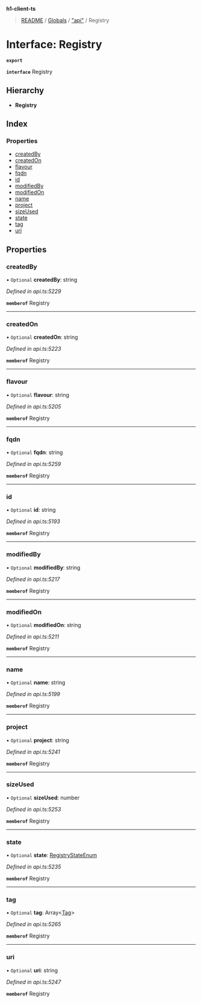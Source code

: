 **h1-client-ts**

> [README](../README.md) / [Globals](../globals.md) / ["api"](../modules/_api_.md) / Registry

# Interface: Registry

**`export`** 

**`interface`** Registry

## Hierarchy

* **Registry**

## Index

### Properties

* [createdBy](_api_.registry.md#createdby)
* [createdOn](_api_.registry.md#createdon)
* [flavour](_api_.registry.md#flavour)
* [fqdn](_api_.registry.md#fqdn)
* [id](_api_.registry.md#id)
* [modifiedBy](_api_.registry.md#modifiedby)
* [modifiedOn](_api_.registry.md#modifiedon)
* [name](_api_.registry.md#name)
* [project](_api_.registry.md#project)
* [sizeUsed](_api_.registry.md#sizeused)
* [state](_api_.registry.md#state)
* [tag](_api_.registry.md#tag)
* [uri](_api_.registry.md#uri)

## Properties

### createdBy

• `Optional` **createdBy**: string

*Defined in api.ts:5229*

**`memberof`** Registry

___

### createdOn

• `Optional` **createdOn**: string

*Defined in api.ts:5223*

**`memberof`** Registry

___

### flavour

• `Optional` **flavour**: string

*Defined in api.ts:5205*

**`memberof`** Registry

___

### fqdn

• `Optional` **fqdn**: string

*Defined in api.ts:5259*

**`memberof`** Registry

___

### id

• `Optional` **id**: string

*Defined in api.ts:5193*

**`memberof`** Registry

___

### modifiedBy

• `Optional` **modifiedBy**: string

*Defined in api.ts:5217*

**`memberof`** Registry

___

### modifiedOn

• `Optional` **modifiedOn**: string

*Defined in api.ts:5211*

**`memberof`** Registry

___

### name

• `Optional` **name**: string

*Defined in api.ts:5199*

**`memberof`** Registry

___

### project

• `Optional` **project**: string

*Defined in api.ts:5241*

**`memberof`** Registry

___

### sizeUsed

• `Optional` **sizeUsed**: number

*Defined in api.ts:5253*

**`memberof`** Registry

___

### state

• `Optional` **state**: [RegistryStateEnum](../enums/_api_.registrystateenum.md)

*Defined in api.ts:5235*

**`memberof`** Registry

___

### tag

• `Optional` **tag**: Array\<[Tag](_api_.tag.md)>

*Defined in api.ts:5265*

**`memberof`** Registry

___

### uri

• `Optional` **uri**: string

*Defined in api.ts:5247*

**`memberof`** Registry
